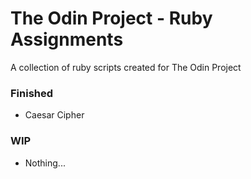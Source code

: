 # The Odin Project - Ruby Assignments
A collection of ruby scripts created for The Odin Project

### Finished
- Caesar Cipher

### WIP
- Nothing...
